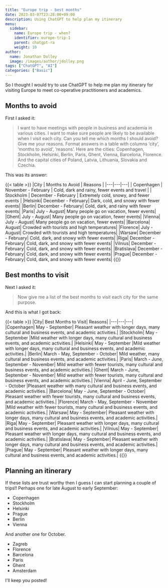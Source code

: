```yaml
---
title: "Europe trip - best months"
date: 2023-03-07T23:28:00+09:00
description: Using ChatGPT to help plan my itinerary
menu:
  sidebar:
    name: Europe trip - when?
    identifier: europe-trip-1
    parent: chatgpt-ra
    weight: 10
author:
  name: Jonathan Dolley
  image: /images/author/jdolley.png
tags: ["ChatGPT", "AI"]
categories: ["Basic"]
---
```


So I thought I would try to use ChatGPT to help me plan my itinerary for visiting Europe to meet co-operative practitioners and academics.

## Months to avoid

First I asked it:

> I want to have meetings with people in business and academia in various cities. I want to make sure people are likely to be available when I visit each city. Can you tell me which months I should avoid? Give me your reasons. Format answers in a table with columns ‘city’, ‘months to avoid’, ‘reasons’. Here are the cities: Copenhagen, Stockholm, Helsinki, Berlin, Paris, Ghent, Vienna, Barcelona, Florence. And the capital cities of Poland, Latvia, Lithuania, Slovakia and Czechia.

This was its answer:

{{< table >}}
|City |	Months to Avoid |	Reasons |
|---|---|---|
| Copenhagen |	November - February |	Cold, dark and rainy, fewer events and travel |
| Stockholm	| December - February |	Extremely cold, snowy, and fewer events |
|Helsinki|	December - February|	Dark, cold, and snowy with fewer events|
|Berlin|	December - February|	Cold, dark, and rainy with fewer events|
|Paris|	July - August|	Many people go on vacation, fewer events|
|Ghent|	July - August|	Many people go on vacation, fewer events|
|Vienna|	July - August|	Many people go on vacation, fewer events|
|Barcelona|	August|	Crowded with tourists and high temperatures|
|Florence|	July - August|	Crowded with tourists and high temperatures|
|Warsaw|	December - February|	Cold, dark, and snowy with fewer events|
|Riga|	December - February|	Cold, dark, and snowy with fewer events|
|Vilnius|	December - February|	Cold, dark, and snowy with fewer events|
|Bratislava|	December - February|	Cold, dark, and snowy with fewer events|
|Prague|	December - February|	Cold, dark, and snowy with fewer events|
{{</table>}}

## Best months to visit

Next I asked it:

> Now give me a list of the best months to visit each city for the same purpose.

And this is what I got back:

{{< table >}}
|City|	Best Months to Visit|	Reasons|
|---|---|---|
|Copenhagen|	May - September|	Pleasant weather with longer days, many cultural and business events, and academic activities.|
|Stockholm|	May - September	|Mild weather with longer days, many cultural and business events, and academic activities.|
|Helsinki|	May - September	|Mild weather with longer days, many cultural and business events, and academic activities.|
|Berlin|	March - May, September - October|	Mild weather, many cultural and business events, and academic activities.|
|Paris|	March - June, September - November|	Mild weather with fewer tourists, many cultural and business events, and academic activities.|
|Ghent|	March - June, September - November|	Mild weather with fewer tourists, many cultural and business events, and academic activities.|
|Vienna|	April - June, September - October	|Pleasant weather with many cultural and business events, and academic activities.|
|Barcelona|	May - June, September - October|	Pleasant weather with fewer tourists, many cultural and business events, and academic activities.|
|Florence|	March - May, September - November	|Mild weather with fewer tourists, many cultural and business events, and academic activities.|
|Warsaw|	May - September|	Pleasant weather with longer days, many cultural and business events, and academic activities.|
|Riga|	May - September|	Pleasant weather with longer days, many cultural and business events, and academic activities.|
|Vilnius|	May - September|	Pleasant weather with longer days, many cultural and business events, and academic activities.|
|Bratislava|	May - September|	Pleasant weather with longer days, many cultural and business events, and academic activities.|
|Prague|	May - September|	Pleasant weather with longer days, many cultural and business events, and academic activities.|
{{</table>}}

## Planning an itinerary

If these lists are trust worthy then I guess I can start planning a couple of trips!!
Perhaps one for late August to early September:
- Copenhagen
- Stockholm
- Helsinki
- Prague
- Berlin
- Vienna

And another one for October.
- Zagreb
- Florence
- Barcelona
- Paris
- Ghent
- Amsterdam

I'll keep you posted!
